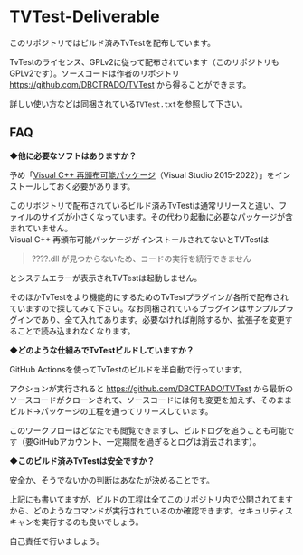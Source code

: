 # TVTest-Deliverable

このリポジトリではビルド済みTvTestを配布しています。

TvTestのライセンス、GPLv2に従って配布されています（このリポジトリもGPLv2です）。ソースコードは作者のリポジトリ https://github.com/DBCTRADO/TVTest から得ることができます。

詳しい使い方などは同梱されている`TVTest.txt`を参照して下さい。

## FAQ

**◆他に必要なソフトはありますか？**

予め「[Visual C++ 再頒布可能パッケージ](https://learn.microsoft.com/ja-jp/cpp/windows/latest-supported-vc-redist)（Visual Studio 2015-2022）」をインストールしておく必要があります。

このリポジトリで配布されているビルド済みTvTestは通常リリースと違い、ファイルのサイズが小さくなっています。その代わり起動に必要なパッケージが含まれていません。<br>Visual C++ 再頒布可能パッケージがインストールされてないとTVTestは

> ????.dll が見つからないため、コードの実行を続行できません

とシステムエラーが表示されTVTestは起動しません。

そのほかTvTestをより機能的にするためのTvTestプラグインが各所で配布されていますので探してみて下さい。なお同梱されているプラグインはサンプルプラグインであり、全て入れてあります。必要なければ削除するか、拡張子を変更することで読み込まれなくなります。

**◆どのような仕組みでTvTestビルドしていますか？**

GitHub Actionsを使ってTvTestのビルドを半自動で行っています。

アクションが実行されると https://github.com/DBCTRADO/TVTest から最新のソースコードがクローンされて、ソースコードには何も変更を加えず、そのままビルド→パッケージの工程を通ってリリースしています。

このワークフローはどなたでも閲覧できますし、ビルドログを追うことも可能です（要GitHubアカウント、一定期間を過ぎるとログは消去されます）。

**◆このビルド済みTvTestは安全ですか？**

安全か、そうでないかの判断はあなたが決めることです。

上記にも書いてますが、ビルドの工程は全てこのリポジトリ内で公開されてますから、どのようなコマンドが実行されているのか確認できます。セキュリティスキャンを実行するのも良いでしょう。

自己責任で行いましょう。

